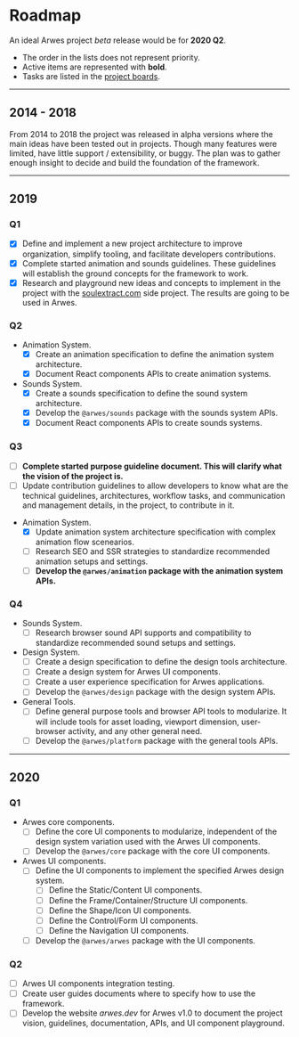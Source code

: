 # Roadmap

An ideal Arwes project _beta_ release would be for **2020 Q2**.

- The order in the lists does not represent priority.
- Active items are represented with **bold**.
- Tasks are listed in the [project boards](https://github.com/arwes/arwes/projects).

----

## 2014 - 2018

From 2014 to 2018 the project was released in alpha versions where the main
ideas have been tested out in projects. Though many features were limited, have
little support / extensibility, or buggy. The plan was to gather enough insight
to decide and build the foundation of the framework.

----

## 2019

### Q1

- [x] Define and implement a new project architecture to improve organization,
simplify tooling, and facilitate developers contributions.
- [x] Complete started animation and sounds guidelines. These guidelines will
establish the ground concepts for the framework to work.
- [x] Research and playground new ideas and concepts to implement in the project
with the [soulextract.com](https://github.com/soulextract/soulextract.com) side
project. The results are going to be used in Arwes.

### Q2

- Animation System.
    - [x] Create an animation specification to define the animation system architecture.
    - [x] Document React components APIs to create animation systems.
- Sounds System.
    - [x] Create a sounds specification to define the sound system architecture.
    - [x] Develop the `@arwes/sounds` package with the sounds system APIs.
    - [x] Document React components APIs to create sounds systems.

### Q3

- [ ] **Complete started purpose guideline document. This will clarify what
the vision of the project is.**
- [ ] Update contribution guidelines to allow developers to know what are the
technical guidelines, architectures, workflow tasks, and communication and
management details, in the project, to contribute in it.
- Animation System.
    - [x] Update animation system architecture specification with complex
    animation flow scenearios.
    - [ ] Research SEO and SSR strategies to standardize recommended animation
    setups and settings.
    - [ ] **Develop the `@arwes/animation` package with the animation system APIs.**

### Q4

- Sounds System.
    - [ ] Research browser sound API supports and compatibility to standardize
    recommended sound setups and settings.
- Design System.
    - [ ] Create a design specification to define the design tools architecture.
    - [ ] Create a design system for Arwes UI components.
    - [ ] Create a user experience specification for Arwes applications.
    - [ ] Develop the `@arwes/design` package with the design system APIs.
- General Tools.
    - [ ] Define general purpose tools and browser API tools to modularize. It will
    include tools for asset loading, viewport dimension, user-browser activity,
    and any other general need.
    - [ ] Develop the `@arwes/platform` package with the general tools APIs.

----

## 2020

### Q1

- Arwes core components.
    - [ ] Define the core UI components to modularize, independent of the design
    system variation used with the Arwes UI components.
    - [ ] Develop the `@arwes/core` package with the core UI components.
- Arwes UI components.
    - [ ] Define the UI components to implement the specified Arwes design system.
        - [ ] Define the Static/Content UI components.
        - [ ] Define the Frame/Container/Structure UI components.
        - [ ] Define the Shape/Icon UI components.
        - [ ] Define the Control/Form UI components.
        - [ ] Define the Navigation UI components.
    - [ ] Develop the `@arwes/arwes` package with the UI components.

### Q2

- [ ] Arwes UI components integration testing.
- [ ] Create user guides documents where to specify how to use the framework.
- [ ] Develop the website _arwes.dev_ for Arwes v1.0 to document the project
vision, guidelines, documentation, APIs, and UI component playground.
